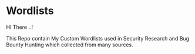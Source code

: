 # Wordlists

HI There ..!

This Repo contain My Custom Wordlists used in Security Research and Bug Bounty Hunting which collected from many sources.
